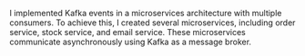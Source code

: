 I implemented Kafka events in a microservices architecture with multiple consumers. To achieve this, I created several microservices, including order service, stock service, and email service. These microservices communicate asynchronously using Kafka as a message broker.
